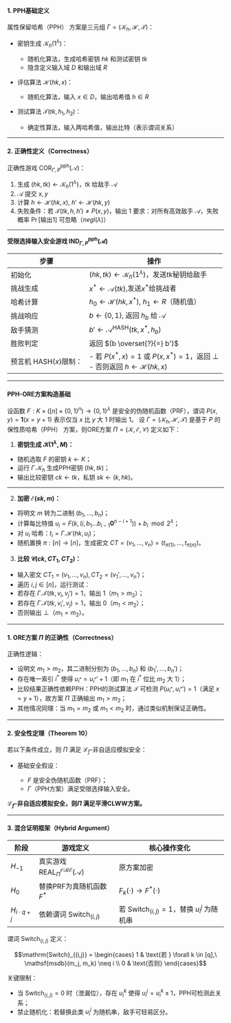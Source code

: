 
#### 1. PPH基础定义
 属性保留哈希（PPH） 方案是三元组 $\Gamma = (\mathcal{K}_h, \mathcal{H}, \mathcal{T})$：
- 密钥生成 $\mathcal{K}_h(1^\lambda)$：

	- 随机化算法，生成哈希密钥 $hk$ 和测试密钥 $tk$
	- 隐含定义输入域 $D$ 和输出域 $R$

- 评估算法 $\mathcal{H}(hk, x)$：

	- 随机化算法，输入 $x \in D$，输出哈希值 $h \in R$

- 测试算法 $\mathcal{T}(tk, h_1, h_2)$：

	- 确定性算法，输入两哈希值，输出比特（表示谓词关系）

---
#### 2. 正确性定义（Correctness）

 正确性游戏 $\mathrm{COR}_{\Gamma,P}^{\text{pph}}(\mathcal{A})$：

1. 生成 $(hk, tk) \leftarrow \mathcal{K}_h(1^\lambda)$，$tk$ 给敌手 $\mathcal{A}$
2. $\mathcal{A}$ 提交 $x, y$
3. 计算 $h \leftarrow \mathcal{H}(hk,x)$, $h' \leftarrow \mathcal{H}(hk,y)$
4. 失败条件：若 $\mathcal{T}(tk, h, h') \neq P(x,y)$，输出 $1$ 要求：对所有高效敌手 $\mathcal{A}$，失败概率 $\Pr[\text{输出}1]$ 可忽略（$negl(\lambda)$）

---
**受限选择输入安全游戏 $\mathrm{IND}_{\Gamma,P}^{\text{pph}}(\mathcal{A})$**

| 步骤                      | 操作                                                                                    |
| ----------------------- | ------------------------------------------------------------------------------------- |
| 初始化                     | $(hk, tk) \leftarrow \mathcal{K}_h(1^\lambda)$，发送$tk$秘钥给敌手                            |
| 挑战生成                    | $x^* \leftarrow \mathcal{A}(tk)$,发送$x^*$给挑战者                                          |
| 哈希计算                    | $h_0 \leftarrow \mathcal{H}(hk,x^*)$, $h_1 \leftarrow R$（随机值）                         |
| 挑战响应                    | $b \leftarrow \{0,1\}$, 返回 $h_b$ 给 $\mathcal{A}$                                      |
| 敌手猜测                    | $b' \leftarrow \mathcal{A}^{\text{HASH}}(tk, x^*, h_b)$                               |
| 胜败判定                    | 返回 $(b \overset{?}{=} b')$                                                            |
| 预言机 $\text{HASH}(x)$限制： | - 若 $P(x^*,x)=1$ 或 $P(x,x^*)=1$，返回 $\perp$<br>- 否则返回 $h \leftarrow \mathcal{H}(hk,x)$ |


---
#### PPH-ORE方案构造基础
设函数 $F: K \times ([n] \times \{0,1\}^n) \to \{0,1\}^\lambda$ 是安全的伪随机函数（PRF），谓词 $P(x,y) = \mathbf{1}(x = y + 1)$ 表示仅当 $x$ 比 $y$ 大 $1$ 时输出 $1$。 设 $\Gamma = (\mathcal{K}_h, \mathcal{H}, \mathcal{T})$ 是基于 $P$ 的保性质哈希（PPH） 方案，则ORE方案 $\Pi = (\mathcal{K}, \mathcal{E}, \mathcal{C})$ 定义如下：

 1. **密钥生成 $\mathcal{K}(1^\lambda, M)$：**

- 随机选取 $F$ 的密钥 $k \leftarrow K$；
- 运行 $\Gamma.\mathcal{K}_h$ 生成PPH密钥 $(hk, tk)$；
- 输出比较密钥 $ck \leftarrow tk$，私钥 $sk \leftarrow (k, hk)$。

---

2. **加密 $\mathcal{E}(sk, m)$：**

- 将明文 $m$ 转为二进制 $(b_1,\dots,b_n)$；
- 计算每比特值 $u_i = F(k, (i, b_1\dots b_{i-1}\mathbf{0}^{n-i+1})) + b_i \mod 2^\lambda$；
- 对 $u_i$ 哈希：$t_i = \Gamma.\mathcal{H}(hk, u_i)$；
- 随机置换 $\pi: [n] \to [n]$，生成密文 $CT = (v_1,\dots,v_n) = (t_{\pi(1)},\dots,t_{\pi(n)})$。

3. **比较 $\mathcal{C}(ck, CT_1, CT_2)$：**

- 输入密文 $CT_1 = (v_1,\dots,v_n), CT_2 = (v_1',\dots,v_n')$；
- 遍历 $i,j \in [n]$，运行测试：
- 若存在 $\Gamma.\mathcal{T}(tk, v_i, v_j') = 1$，输出 $1$（$m_1 > m_2$）；
- 若存在 $\Gamma.\mathcal{T}(tk, v_i', v_j) = 1$，输出 $0$（$m_1 < m_2$）；
- 否则输出 $\perp$（$m_1 = m_2$）。

---


#### 1. ORE方案 $\Pi$ 的正确性（Correctness）

正确性逻辑：

- 设明文 $m_1 > m_2$，其二进制分别为 $(b_1,\dots,b_n)$ 和 $(b_1',\dots,b_n')$；
- 存在唯一索引 $i^*$ 使得 $u_{i^*} = u_{i^*}' + 1$（即 $m_1$ 在 $i^*$ 位比 $m_2$ 大 $1$）；
- 比较结果正确性依赖PPH：PPH的测试算法 $\mathcal{T}$ 可检测 $P(u_{i^*}, u_{i^*}')=1$（满足 $x=y+1$），故方案 $\Pi$ 正确输出 $m_1 > m_2$；
- 其他情况同理：当 $m_1 = m_2$ 或 $m_1 < m_2$ 时，通过类似机制保证正确性。

---
#### 2. 安全性定理（Theorem 10）

 若以下条件成立，则 $\Pi$ 满足 $\mathcal{L}_f$-非自适应模拟安全：

- 基础安全假设：

	- $F$ 是安全伪随机函数（PRF）；
	- $\Gamma$（PPH方案）满足受限选择输入安全。


 **$\mathcal{L}_f$-非自适应模拟安全，则$\Pi$ 满足平滑CLWW方案。**

---
#### 3. 混合证明框架（Hybrid Argument）

| 阶段               | 游戏定义                                                    | 核心操作变化                                        |
| ---------------- | ------------------------------------------------------- | --------------------------------------------- |
| $H_{-1}$         | 真实游戏 $\mathrm{REAL}_{\Pi}^{\mathcal{ORE}}(\mathcal{A})$ | 原方案加密                                         |
| $H_0$            | 替换PRF为真随机函数 $F^*$                                       | $F_k(\cdot) \to F^*(\cdot)$                   |
| $H_{i\cdot q+j}$ | 依赖谓词 $\mathrm{Switch}_{(i,j)}$                          | 若 $\mathrm{Switch}_{(i,j)}=1$，替换 $u_i^j$ 为随机串 |

谓词 $\mathrm{Switch}_{(i,j)}$ 定义：

$$\mathrm{Switch}_{(i,j)} = \begin{cases} 1 & \text{若 } \forall k \in [q],\ \mathsf{msdb}(m_j, m_k) \neq i \\ 0 & \text{否则} \end{cases}$$

关键限制：

- 当 $\mathrm{Switch}_{(i,j)}=0$ 时（泄漏位），存在 $u_i^k$ 使得 $u_i^j = u_i^k \pm 1$，PPH可检测此关系；
- 禁止随机化：若替换此类 $u_i^j$ 为随机串，敌手可轻易区分。